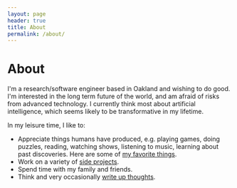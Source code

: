 ```yaml
---
layout: page
header: true
title: About
permalink: /about/
---
```


# About

I'm a research/software engineer based in Oakland and wishing to do good.
I'm interested in the long term future of the world, and am afraid of risks from advanced technology.
I currently think most about artificial intelligence, which seems likely to be transformative in my lifetime.

In my leisure time, I like to:
- Appreciate things humans have produced, e.g. playing games, doing puzzles, reading, watching shows, listening to music, learning about past discoveries.
  Here are some of [my favorite things](/favorites).
- Work on a variety of [side projects](/projects).
- Spend time with my family and friends.
- Think and very occasionally [write up thoughts](/blog).
